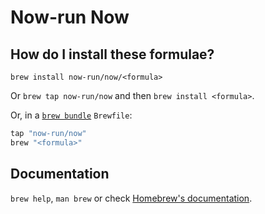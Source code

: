 # Now-run Now

## How do I install these formulae?

`brew install now-run/now/<formula>`

Or `brew tap now-run/now` and then `brew install <formula>`.

Or, in a [`brew bundle`](https://github.com/Homebrew/homebrew-bundle) `Brewfile`:

```ruby
tap "now-run/now"
brew "<formula>"
```

## Documentation

`brew help`, `man brew` or check [Homebrew's documentation](https://docs.brew.sh).
